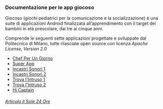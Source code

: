 ### Documentazione per le app giocoso

Giocoso (giochi pediatrici per la comunicazione e la socializzazione) è una suite di applicazioni Android finalizzata all’apprendimento con il target dei bambini in età prescolare, dai tre ai cinque anni.

Comprende le seguenti sette applicazioni progettate e sviluppate dal Politecnico di Milano, tutte rilasciate open source con licenza *Apache License, Version 2.0*
- [Chef Per Un Giorno](https://github.com/polimi-giocoso/chef)
- [Super App](https://github.com/polimi-giocoso/super)
- [Incastri Sonori 1](https://github.com/polimi-giocoso/incastri1)
- [Incastri Sonori 2](https://github.com/polimi-giocoso/incastri2)
- [Trova l'Intruso 1](https://github.com/polimi-giocoso/intruso1)
- [Trova l'Intruso 2](https://github.com/polimi-giocoso/intruso2)
- [Hi Captain](https://github.com/polimi-giocoso/captain)

###### [Articolo Il Sole 24 Ore](http://nova.ilsole24ore.com/miscellanea/imparar-giocando-smart/)
